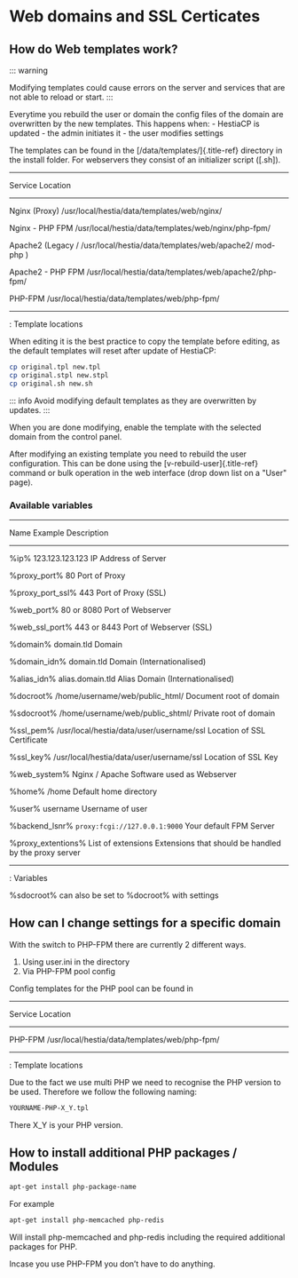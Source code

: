 # Web domains and SSL Certicates

## How do Web templates work?

::: warning

Modifying templates could cause errors on the server and services that
are not able to reload or start.
:::

Everytime you rebuild the user or domain the config files of the domain
are overwritten by the new templates. This happens when: - HestiaCP is
updated - the admin initiates it - the user modifies settings

The templates can be found in the [/data/templates/]{.title-ref}
directory in the install folder. For webservers they consist of an
initializer script ([.sh]).

---

Service Location

---

Nginx (Proxy) /usr/local/hestia/data/templates/web/nginx/

Nginx - PHP FPM /usr/local/hestia/data/templates/web/nginx/php-fpm/

Apache2 (Legacy / /usr/local/hestia/data/templates/web/apache2/
mod-php )

Apache2 - PHP FPM /usr/local/hestia/data/templates/web/apache2/php-fpm/

PHP-FPM /usr/local/hestia/data/templates/web/php-fpm/

---

: Template locations

When editing it is the best practice to copy the template before
editing, as the default templates will reset after update of HestiaCP:

```bash
cp original.tpl new.tpl
cp original.stpl new.stpl
cp original.sh new.sh
```

::: info
Avoid modifying default templates as they are overwritten by updates.
:::

When you are done modifying, enable the template with the selected
domain from the control panel.

After modifying an existing template you need to rebuild the user
configuration. This can be done using the [v-rebuild-user]{.title-ref}
command or bulk operation in the web interface (drop down list on a
"User" page).

### Available variables

---

Name Example Description

---

%ip% 123.123.123.123 IP Address of Server

%proxy_port% 80 Port of Proxy

%proxy_port_ssl% 443 Port of Proxy (SSL)

%web_port% 80 or 8080 Port of Webserver

%web_ssl_port% 443 or 8443 Port of Webserver (SSL)

%domain% domain.tld Domain

%domain_idn% domain.tld Domain (Internationalised)

%alias_idn% alias.domain.tld Alias Domain (Internationalised)

%docroot% /home/username/web/public_html/ Document root of domain

%sdocroot% /home/username/web/public_shtml/ Private root of domain

%ssl_pem% /usr/local/hestia/data/user/username/ssl Location of SSL Certificate

%ssl_key% /usr/local/hestia/data/user/username/ssl Location of SSL Key

%web_system% Nginx / Apache Software used as Webserver

%home% /home Default home directory

%user% username Username of user

%backend_lsnr% `proxy:fcgi://127.0.0.1:9000` Your default FPM Server

%proxy_extentions% List of extensions Extensions that should be handled
by the proxy server

---

: Variables

%sdocroot% can also be set to %docroot% with settings

## How can I change settings for a specific domain

With the switch to PHP-FPM there are currently 2 different ways.

1.  Using user.ini in the directory
2.  Via PHP-FPM pool config

Config templates for the PHP pool can be found in

---

Service Location

---

PHP-FPM /usr/local/hestia/data/templates/web/php-fpm/

---

: Template locations

Due to the fact we use multi PHP we need to recognise the PHP version to
be used. Therefore we follow the following naming:

```bash
YOURNAME-PHP-X_Y.tpl
```

There X_Y is your PHP version.

## How to install additional PHP packages / Modules

```bash
apt-get install php-package-name
```

For example

```bash
apt-get install php-memcached php-redis
```

Will install php-memcached and php-redis including the required
additional packages for PHP.

Incase you use PHP-FPM you don’t have to do anything.
